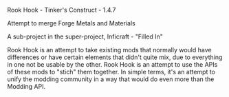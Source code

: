 Rook Hook - Tinker's Construct - 1.4.7

Attempt to merge Forge Metals and Materials

A sub-project in the super-project, Inficraft - "Filled In"

Rook Hook is an attempt to take existing mods that normally would have differences or have certain elements that didn't quite mix, due to everything in one not be usable by the other. Rook Hook is an attempt to use the APIs of these mods to "stich" them together. In simple terms, it's an attempt to unify the modding community in a way that would do even more than the Modding API.
